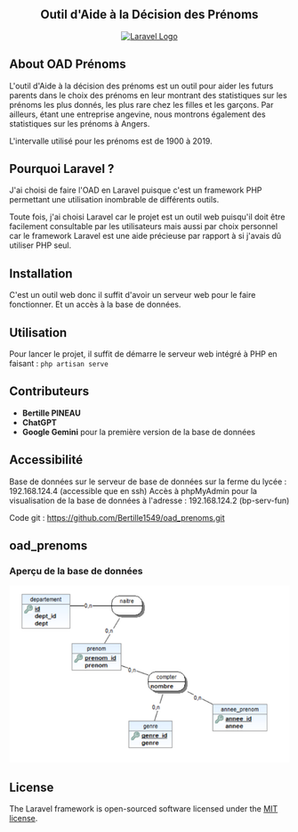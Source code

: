 <h2 align="center" class="justify-items-center text-red-600"> Outil d'Aide à la Décision des Prénoms</h2>
<p align="center"><a href="https://laravel.com" target="_blank"><img src="https://raw.githubusercontent.com/laravel/art/master/logo-lockup/5%20SVG/2%20CMYK/1%20Full%20Color/laravel-logolockup-cmyk-red.svg" width="400" alt="Laravel Logo"></a></p>


## About OAD Prénoms

L'outil d'Aide à la décision des prénoms est un outil pour aider les futurs parents dans le choix des prénoms en leur montrant des statistiques sur les prénoms les plus donnés, les plus rare chez les filles et les garçons. Par ailleurs, étant une entreprise angevine, nous montrons également des statistiques sur les prénoms à Angers.

L'intervalle utilisé pour les prénoms est de 1900 à 2019.


## Pourquoi Laravel ?

J'ai choisi de faire l'OAD en Laravel puisque c'est un framework PHP permettant une utilisation inombrable de différents outils.

Toute fois, j'ai choisi Laravel car le projet est un outil web puisqu'il doit être facilement consultable par les utilisateurs mais aussi par choix personnel car le framework Laravel est une aide précieuse par rapport à si j'avais dû utiliser PHP seul.

## Installation
C'est un outil web donc il suffit d'avoir un serveur web pour le faire fonctionner.
Et un accès à la base de données.


## Utilisation
Pour lancer le projet, il suffit de démarre le serveur web intégré à PHP en faisant : <code>php artisan serve</code>


## Contributeurs

- **Bertille PINEAU**
- **ChatGPT**
- **Google Gemini** pour la première version de la base de données


## Accessibilité
Base de données sur le serveur de base de données sur la ferme du lycée : 192.168.124.4 (accessible que en ssh)
Accès à phpMyAdmin pour la visualisation de la base de données à l'adresse : 192.168.124.2 (bp-serv-fun)

Code git : https://github.com/Bertille1549/oad_prenoms.git

## oad_prenoms
### Aperçu de la base de données
![img.png](img.png)

## License

The Laravel framework is open-sourced software licensed under the [MIT license](https://opensource.org/licenses/MIT).
